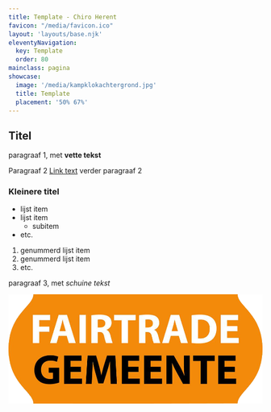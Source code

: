 ```yaml
---
title: Template - Chiro Herent
favicon: "/media/favicon.ico"
layout: 'layouts/base.njk'
eleventyNavigation:
  key: Template
  order: 80
mainclass: pagina
showcase: 
  image: '/media/kampklokachtergrond.jpg'
  title: Template
  placement: '50% 67%'
---
```


## Titel

paragraaf 1, met **vette tekst**

Paragraaf 2 [Link text](https://iets) verder paragraaf 2

### Kleinere titel

* lijst item
* lijst item
  * subitem
* etc.

1. genummerd lijst item
2. genummerd lijst item
3. etc.

paragraaf 3, met *schuine tekst*

![afbeelding](/media/fairtrade.png)